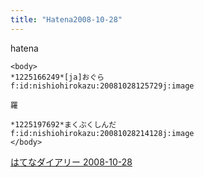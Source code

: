 ```yaml
---
title: "Hatena2008-10-28"
---
```


hatena

```
<body>
*1225166249*[ja]おぐら
f:id:nishiohirokazu:20081028125729j:image

羅

*1225197692*まくぶくしんだ
f:id:nishiohirokazu:20081028214128j:image
</body>
```


[はてなダイアリー 2008-10-28](https://nishiohirokazu.hatenadiary.org/archive/2008/10/28)